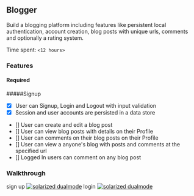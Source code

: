 ## Blogger 

Build a blogging platform including features like persistent local authentication, account creation, blog posts with unique urls, comments and optionally a rating system.

Time spent: `<12 hours>`

### Features

#### Required

#####Signup
- [x] User can Signup, Login and Logout with input validation
- [x] Session and user accounts are persisted in a data store
- [] User can create and edit a blog post
- [] User can view blog posts with details on their Profile
- [] User can comments on their blog posts on their Profile
- [] User can view a anyone's blog with posts and comments at the specified url
- [] Logged In users can comment on any blog post


### Walkthrough 
sign up
[![solarized dualmode](https://github.com/vanessachem/node-blogger/blob/master/assets/signup.gif)](#features)
login
[![solarized dualmode](https://github.com/vanessachem/node-blogger/blob/master/assets/login.gif)](#features)

